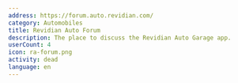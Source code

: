 ```yaml
---
address: https://forum.auto.revidian.com/
category: Automobiles
title: Revidian Auto Forum
description: The place to discuss the Revidian Auto Garage app.
userCount: 4
icon: ra-forum.png
activity: dead
language: en
---
```

